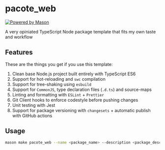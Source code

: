 # pacote_web

[![Powered by Mason](https://img.shields.io/endpoint?url=https%3A%2F%2Ftinyurl.com%2Fmason-badge)](https://github.com/felangel/mason)

A very opiniated TypeScript Node package template that fits my own taste and workflow

## Features

These are the things you get if you use this template:

1. Clean base Node.js project built entirely with TypeScript ES6
2. Support for hot-reloading and `swc` compilation
3. Support for tree-shaking using `esbuild`
4. Support for `CommonJS`, type declaration files (`.d.ts`) and source-maps
5. Linting and formatting with `ESLint` + `Prettier`
6. Git Client hooks to enforce codestyle before pushing changes
7. Unit testing with Jest
8. Support for package versioning with `changesets` + automatic publish with GitHub actions

## Usage

```bash
mason make pacote_web --name <package_name> --description <package_description> --author <package_author> --type <standalone|library> --hotreload <true|false> --license <MIT|GNUGPLV3|none>
```
